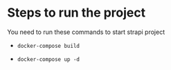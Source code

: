 # Steps to run the project

You need to run these commands to start strapi project

   - `docker-compose build`
   

   - `docker-compose up -d`

